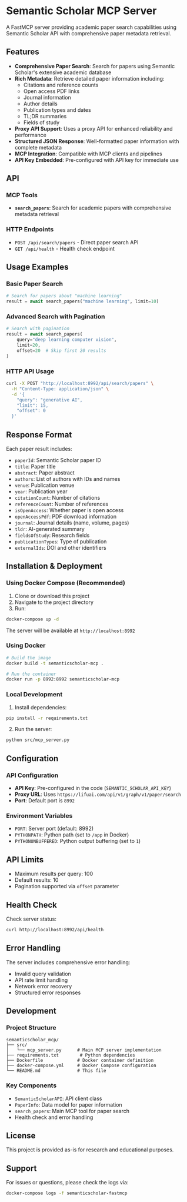 # Semantic Scholar MCP Server

A FastMCP server providing academic paper search capabilities using Semantic Scholar API with comprehensive paper metadata retrieval.

## Features

- **Comprehensive Paper Search**: Search for papers using Semantic Scholar's extensive academic database
- **Rich Metadata**: Retrieve detailed paper information including:
  - Citations and reference counts
  - Open access PDF links
  - Journal information
  - Author details
  - Publication types and dates
  - TL;DR summaries
  - Fields of study
- **Proxy API Support**: Uses a proxy API for enhanced reliability and performance
- **Structured JSON Response**: Well-formatted paper information with complete metadata
- **MCP Integration**: Compatible with MCP clients and pipelines
- **API Key Embedded**: Pre-configured with API key for immediate use

## API

### MCP Tools

- **`search_papers`**: Search for academic papers with comprehensive metadata retrieval

### HTTP Endpoints

- `POST /api/search/papers` - Direct paper search API
- `GET /api/health` - Health check endpoint

## Usage Examples

### Basic Paper Search
```python
# Search for papers about "machine learning"
result = await search_papers("machine learning", limit=10)
```

### Advanced Search with Pagination
```python
# Search with pagination
result = await search_papers(
    query="deep learning computer vision",
    limit=20,
    offset=20  # Skip first 20 results
)
```

### HTTP API Usage
```bash
curl -X POST "http://localhost:8992/api/search/papers" \
  -H "Content-Type: application/json" \
  -d '{
    "query": "generative AI",
    "limit": 15,
    "offset": 0
  }'
```

## Response Format

Each paper result includes:
- `paperId`: Semantic Scholar paper ID
- `title`: Paper title
- `abstract`: Paper abstract
- `authors`: List of authors with IDs and names
- `venue`: Publication venue
- `year`: Publication year
- `citationCount`: Number of citations
- `referenceCount`: Number of references
- `isOpenAccess`: Whether paper is open access
- `openAccessPdf`: PDF download information
- `journal`: Journal details (name, volume, pages)
- `tldr`: AI-generated summary
- `fieldsOfStudy`: Research fields
- `publicationTypes`: Type of publication
- `externalIds`: DOI and other identifiers

## Installation & Deployment

### Using Docker Compose (Recommended)

1. Clone or download this project
2. Navigate to the project directory
3. Run:
```bash
docker-compose up -d
```

The server will be available at `http://localhost:8992`

### Using Docker

```bash
# Build the image
docker build -t semanticscholar-mcp .

# Run the container
docker run -p 8992:8992 semanticscholar-mcp
```

### Local Development

1. Install dependencies:
```bash
pip install -r requirements.txt
```

2. Run the server:
```bash
python src/mcp_server.py
```

## Configuration

### API Configuration
- **API Key**: Pre-configured in the code (`SEMANTIC_SCHOLAR_API_KEY`)
- **Proxy URL**: Uses `https://lifuai.com/api/v1/graph/v1/paper/search`
- **Port**: Default port is `8992`

### Environment Variables
- `PORT`: Server port (default: 8992)
- `PYTHONPATH`: Python path (set to `/app` in Docker)
- `PYTHONUNBUFFERED`: Python output buffering (set to `1`)

## API Limits
- Maximum results per query: 100
- Default results: 10
- Pagination supported via `offset` parameter

## Health Check
Check server status:
```bash
curl http://localhost:8992/api/health
```

## Error Handling
The server includes comprehensive error handling:
- Invalid query validation
- API rate limit handling
- Network error recovery
- Structured error responses

## Development

### Project Structure
```
semanticscholar_mcp/
├── src/
│   └── mcp_server.py      # Main MCP server implementation
├── requirements.txt        # Python dependencies
├── Dockerfile             # Docker container definition
├── docker-compose.yml     # Docker Compose configuration
└── README.md              # This file
```

### Key Components
- `SemanticScholarAPI`: API client class
- `PaperInfo`: Data model for paper information
- `search_papers`: Main MCP tool for paper search
- Health check and error handling

## License
This project is provided as-is for research and educational purposes.

## Support
For issues or questions, please check the logs via:
```bash
docker-compose logs -f semanticscholar-fastmcp
```